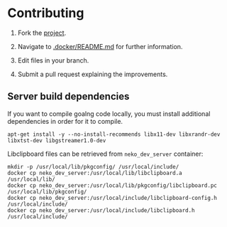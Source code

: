 # Contributing

1. Fork the [project](https://github.com/m1k1o/neko).

2. Navigate to [.docker/README.md](https://github.com/m1k1o/neko/tree/master/.docker) for further information.

3. Edit files in your branch.

4. Submit a pull request explaining the improvements.

## Server build dependencies

If you want to compile goalng code locally, you must install additional dependencies in order for it to compile.

```shell
apt-get install -y --no-install-recommends libx11-dev libxrandr-dev libxtst-dev libgstreamer1.0-dev
```

Libclipboard files can be retrieved from `neko_dev_server` container:

```shell
mkdir -p /usr/local/lib/pkgconfig/ /usr/local/include/
docker cp neko_dev_server:/usr/local/lib/libclipboard.a /usr/local/lib/
docker cp neko_dev_server:/usr/local/lib/pkgconfig/libclipboard.pc /usr/local/lib/pkgconfig/
docker cp neko_dev_server:/usr/local/include/libclipboard-config.h /usr/local/include/
docker cp neko_dev_server:/usr/local/include/libclipboard.h /usr/local/include/
```
